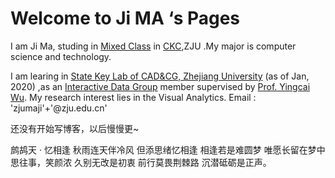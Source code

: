 # Welcome to Ji MA ‘s Pages


I am Ji Ma, studing in  [Mixed Class](http://ckc.zju.edu.cn/34924/list.htm) in [CKC](http://ckc.zju.edu.cn/xyjj/list.htm),ZJU .My major is computer science and technology.

I am learing in  [State Key Lab of CAD&CG, Zhejiang University](http://www.cad.zju.edu.cn/) (as of Jan, 2020) ,as an [Interactive Data Group](http://zjuidg.org/) member supervised by [Prof. Yingcai Wu](http://ycwu.org/).  My research interest lies in the Visual Analytics.
Email : 'zjumaji'+'@zju.edu.cn'

还没有开始写博客，以后慢慢更~

鹧鸪天 · 忆相逢
秋雨连天伴冷风
但添思绪忆相逢
相逢若是难圆梦
唯愿长留在梦中
思往事，笑颜浓
久别无改是初衷
前行莫畏荆棘路
沉潜砥砺是正声。